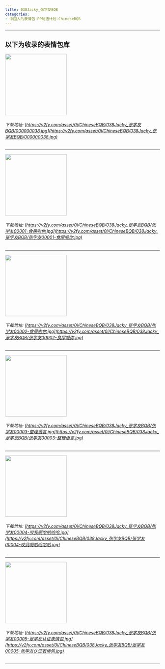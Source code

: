 ```yaml
---
title: 038Jacky_张学友BQB
categories:
- 中国人的表情包-PP制造计划-ChineseBQB
---
```


------
## 以下为收录的表情包库

<!-- more -->

<img height='200px' style='height:200px;'  src='https://v2fy.com/asset/0i/ChineseBQB/038Jacky_张学友BQB/000000038.jpg' data-original='https://v2fy.com/asset/0i/ChineseBQB/038Jacky_张学友BQB/000000038.jpg' /><br/><h6>下载地址: [https://v2fy.com/asset/0i/ChineseBQB/038Jacky_张学友BQB/000000038.jpg](https://v2fy.com/asset/0i/ChineseBQB/038Jacky_张学友BQB/000000038.jpg)</h6><hr/><img height='200px' style='height:200px;'  src='https://v2fy.com/asset/0i/ChineseBQB/038Jacky_张学友BQB/张学友00001-食屎啦你.jpg' data-original='https://v2fy.com/asset/0i/ChineseBQB/038Jacky_张学友BQB/张学友00001-食屎啦你.jpg' /><br/><h6>下载地址: [https://v2fy.com/asset/0i/ChineseBQB/038Jacky_张学友BQB/张学友00001-食屎啦你.jpg](https://v2fy.com/asset/0i/ChineseBQB/038Jacky_张学友BQB/张学友00001-食屎啦你.jpg)</h6><hr/><img height='200px' style='height:200px;'  src='https://v2fy.com/asset/0i/ChineseBQB/038Jacky_张学友BQB/张学友00002-食屎啦你.jpg' data-original='https://v2fy.com/asset/0i/ChineseBQB/038Jacky_张学友BQB/张学友00002-食屎啦你.jpg' /><br/><h6>下载地址: [https://v2fy.com/asset/0i/ChineseBQB/038Jacky_张学友BQB/张学友00002-食屎啦你.jpg](https://v2fy.com/asset/0i/ChineseBQB/038Jacky_张学友BQB/张学友00002-食屎啦你.jpg)</h6><hr/><img height='200px' style='height:200px;'  src='https://v2fy.com/asset/0i/ChineseBQB/038Jacky_张学友BQB/张学友00003-整理语言.jpg' data-original='https://v2fy.com/asset/0i/ChineseBQB/038Jacky_张学友BQB/张学友00003-整理语言.jpg' /><br/><h6>下载地址: [https://v2fy.com/asset/0i/ChineseBQB/038Jacky_张学友BQB/张学友00003-整理语言.jpg](https://v2fy.com/asset/0i/ChineseBQB/038Jacky_张学友BQB/张学友00003-整理语言.jpg)</h6><hr/><img height='200px' style='height:200px;'  src='https://v2fy.com/asset/0i/ChineseBQB/038Jacky_张学友BQB/张学友00004-咬我啊哈哈哈哈.jpg' data-original='https://v2fy.com/asset/0i/ChineseBQB/038Jacky_张学友BQB/张学友00004-咬我啊哈哈哈哈.jpg' /><br/><h6>下载地址: [https://v2fy.com/asset/0i/ChineseBQB/038Jacky_张学友BQB/张学友00004-咬我啊哈哈哈哈.jpg](https://v2fy.com/asset/0i/ChineseBQB/038Jacky_张学友BQB/张学友00004-咬我啊哈哈哈哈.jpg)</h6><hr/><img height='200px' style='height:200px;'  src='https://v2fy.com/asset/0i/ChineseBQB/038Jacky_张学友BQB/张学友00005-张学友认证表情包.jpg' data-original='https://v2fy.com/asset/0i/ChineseBQB/038Jacky_张学友BQB/张学友00005-张学友认证表情包.jpg' /><br/><h6>下载地址: [https://v2fy.com/asset/0i/ChineseBQB/038Jacky_张学友BQB/张学友00005-张学友认证表情包.jpg](https://v2fy.com/asset/0i/ChineseBQB/038Jacky_张学友BQB/张学友00005-张学友认证表情包.jpg)</h6><hr/>